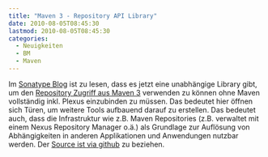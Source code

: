 ```yaml
---
title: "Maven 3 - Repository API Library"
date: 2010-08-05T08:45:30
lastmod: 2010-08-05T08:45:30
categories:
  - Neuigkeiten
  - BM
  - Maven
---
```

Im <a href=" http://www.sonatype.com/people/2010/08/introducing-aether/">Sonatype Blog</a> ist zu lesen, dass es jetzt eine unabhängige Library gibt, um den <a href="https://docs.sonatype.org/display/COMM/Repository+API+for+Maven+3.x">Repository Zugriff aus Maven 3</a> verwenden zu können ohne Maven vollständig inkl. Plexus einzubinden zu müssen. Das bedeutet hier öffnen sich Türen, um weitere Tools aufbauend darauf zu erstellen. Das bedeutet auch, dass die Infrastruktur wie z.B. Maven Repositories (z.B. verwaltet mit einem Nexus Repository Manager o.ä.) als Grundlage zur Auflösung von Abhängigkeiten in anderen Applikationen und Anwendungen nutzbar werden. Der <a href="http://github.com/sonatype/sonatype-aether">Source ist via github</a> zu beziehen.
